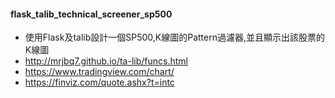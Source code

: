 ﻿#### flask_talib_technical_screener_sp500
  - 使用Flask及talib設計一個SP500,K線圖的Pattern過濾器,並且顯示出該股票的K線圖
  - http://mrjbq7.github.io/ta-lib/funcs.html
  - https://www.tradingview.com/chart/
  - https://finviz.com/quote.ashx?t=intc


